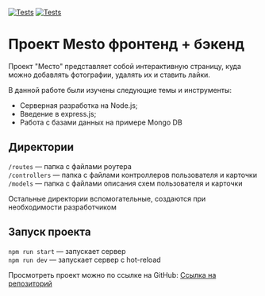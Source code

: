 [![Tests](../../actions/workflows/tests-13-sprint.yml/badge.svg)](../../actions/workflows/tests-13-sprint.yml) [![Tests](../../actions/workflows/tests-14-sprint.yml/badge.svg)](../../actions/workflows/tests-14-sprint.yml)
# Проект Mesto фронтенд + бэкенд
Проект "Место" представляет собой интерактивную страницу, куда можно добавлять фотографии, удалять их и ставить лайки.

В данной работе были изучены следующие темы и инструменты:

* Серверная разработка на Node.js;
* Введение в express.js;
* Работа с базами данных на примере Mongo DB

## Директории

`/routes` — папка с файлами роутера  
`/controllers` — папка с файлами контроллеров пользователя и карточки   
`/models` — папка с файлами описания схем пользователя и карточки  
  
Остальные директории вспомогательные, создаются при необходимости разработчиком

## Запуск проекта

`npm run start` — запускает сервер   
`npm run dev` — запускает сервер с hot-reload

Просмотреть проект можно по ссылке на GitHub:
[Ссылка на репозиторий](https://github.com/Viki-B90/express-mesto-gha.git)
